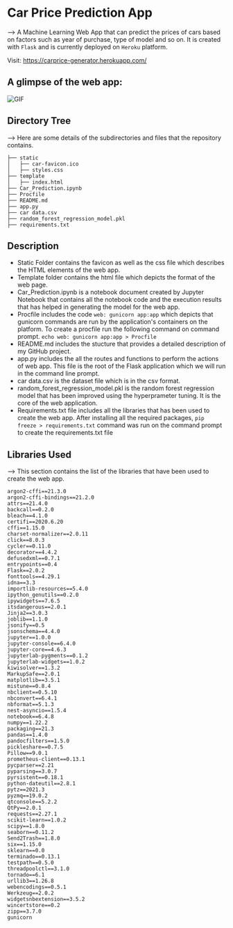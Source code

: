 # Car Price Prediction App

--> A Machine Learning Web App that can predict the prices of cars based on factors such as year of purchase, type of model and so on. It is created with ```Flask``` and is currently deployed on ```Heroku``` platform.

Visit: https://carprice-generator.herokuapp.com/

## A glimpse of the web app:

 ![GIF](readme_resources/ipl-first-innings-score-web-app.gif)
 

## Directory Tree
--> Here are some details of the subdirectories and files that the repository contains. 
```
├── static 
│   ├── car-favicon.ico
│   ├── styles.css
├── template
│   ├── index.html
├── Car_Prediction.ipynb
├── Procfile
├── README.md
├── app.py
├── car data.csv
├── random_forest_regression_model.pkl
├── requirements.txt
```
## Description
* Static Folder contains the favicon as well as the css file which describes the HTML elements of the web app.
* Template folder contains the html file which depicts the format of the web page.
* Car_Prediction.ipynb is a notebook document created by Jupyter Notebook that contains all the notebook code and the execution results that has helped in generating the model for the web app.
* Procfile includes the code ``` web: gunicorn app:app ``` which depicts that gunicorn commands are run by the application's containers on the platform. To create a procfile run the following command on command prompt. ``` echo web: gunicorn app:app > Procfile ```
* README.md includes the stucture that provides a detailed description of my GitHub project.
* app.py includes the all the routes and functions to perform the actions of web app. This file is the root of the Flask application which we will run in the command line prompt.
* car data.csv is the dataset file which is in the csv format.
* random_forest_regression_model.pkl is the random forest regression model that has been improved using the hyperprameter tuning. It is the core of the web application.
* Requirements.txt file includes all the libraries that has been used to create the web app. After installing all the required packages, ``` pip freeze > requirements.txt ``` command was run on the command prompt to create the requirements.txt file

## Libraries Used
--> This section contains the list of the libraries that have been used to create the web app. 
```
argon2-cffi==21.3.0
argon2-cffi-bindings==21.2.0
attrs==21.4.0
backcall==0.2.0
bleach==4.1.0
certifi==2020.6.20
cffi==1.15.0
charset-normalizer==2.0.11
click==8.0.3
cycler==0.11.0
decorator==4.4.2
defusedxml==0.7.1
entrypoints==0.4
Flask==2.0.2
fonttools==4.29.1
idna==3.3
importlib-resources==5.4.0
ipython_genutils==0.2.0
ipywidgets==7.6.5
itsdangerous==2.0.1
Jinja2==3.0.3
joblib==1.1.0
jsonify==0.5
jsonschema==4.4.0
jupyter==1.0.0
jupyter-console==6.4.0
jupyter-core==4.6.3
jupyterlab-pygments==0.1.2
jupyterlab-widgets==1.0.2
kiwisolver==1.3.2
MarkupSafe==2.0.1
matplotlib==3.5.1
mistune==0.8.4
nbclient==0.5.10
nbconvert==6.4.1
nbformat==5.1.3
nest-asyncio==1.5.4
notebook==6.4.8
numpy==1.22.2
packaging==21.3
pandas==1.4.0
pandocfilters==1.5.0
pickleshare==0.7.5
Pillow==9.0.1
prometheus-client==0.13.1
pycparser==2.21
pyparsing==3.0.7
pyrsistent==0.18.1
python-dateutil==2.8.1
pytz==2021.3
pyzmq==19.0.2
qtconsole==5.2.2
QtPy==2.0.1
requests==2.27.1
scikit-learn==1.0.2
scipy==1.8.0
seaborn==0.11.2
Send2Trash==1.8.0
six==1.15.0
sklearn==0.0
terminado==0.13.1
testpath==0.5.0
threadpoolctl==3.1.0
tornado==6.1
urllib3==1.26.8
webencodings==0.5.1
Werkzeug==2.0.2
widgetsnbextension==3.5.2
wincertstore==0.2
zipp==3.7.0
gunicorn
```



